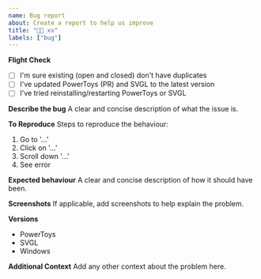 ```yaml
---
name: Bug report
about: Create a report to help us improve
title: "🐞🐛 xx"
labels: ["bug"]
---
```


**Flight Check**

- [ ] I'm sure existing (open and closed) don't have duplicates
- [ ] I've updated PowerToys (PR) and SVGL to the latest version
- [ ] I've tried reinstalling/restarting PowerToys or SVGL

**Describe the bug**
A clear and concise description of what the issue is.

**To Reproduce** Steps to reproduce the behaviour:

1. Go to '...'
2. Click on '...'
3. Scroll down '...'
4. See error

**Expected behaviour**
A clear and concise description of how it should have been.

**Screenshots**
If applicable, add screenshots to help explain the problem.

**Versions**
- PowerToys
- SVGL
- Windows

**Additional Context**
Add any other context about the problem here.